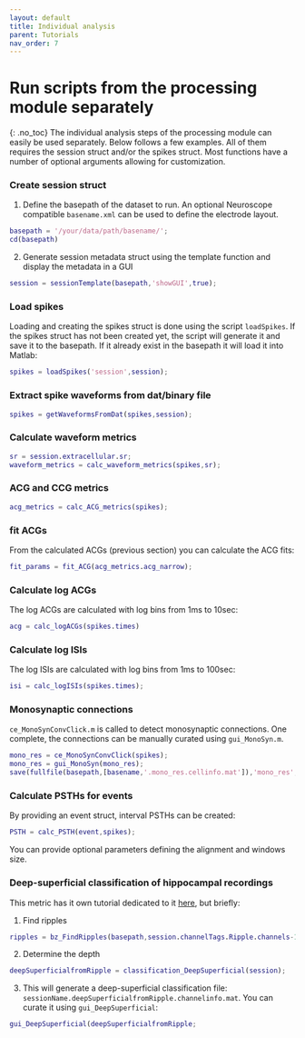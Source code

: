 ```yaml
---
layout: default
title: Individual analysis
parent: Tutorials
nav_order: 7
---
```

# Run scripts from the processing module separately
{: .no_toc}
The individual analysis steps of the processing module can easily be used separately. Below follows a few examples. All of them requires the session struct and/or the spikes struct. Most functions have a number of optional arguments allowing for customization. 

### Create session struct
1. Define the basepath of the dataset to run. An optional Neuroscope compatible `basename.xml` can be used to define the electrode layout.
```m
basepath = '/your/data/path/basename/';
cd(basepath)
```
2. Generate session metadata struct using the template function and display the metadata in a GUI
```m
session = sessionTemplate(basepath,'showGUI',true);
```

### Load spikes
Loading and creating the spikes struct is done using the script `loadSpikes`. If the spikes struct has not been created yet, the script will generate it and save it to the basepath. If it already exist in the basepath it will load it into Matlab:
```m
spikes = loadSpikes('session',session);
```

### Extract spike waveforms from dat/binary file
```m
spikes = getWaveformsFromDat(spikes,session);
```

### Calculate waveform metrics
```m
sr = session.extracellular.sr;
waveform_metrics = calc_waveform_metrics(spikes,sr);
```

### ACG and CCG metrics
```m
acg_metrics = calc_ACG_metrics(spikes);
```
### fit ACGs
From the calculated ACGs (previous section) you can calculate the ACG fits:
```m
fit_params = fit_ACG(acg_metrics.acg_narrow);
```

### Calculate log ACGs
The log ACGs are calculated with log bins from 1ms to 10sec:
```m
acg = calc_logACGs(spikes.times)
```

### Calculate log ISIs
The log ISIs are calculated with log bins from 1ms to 100sec:
```m
isi = calc_logISIs(spikes.times);
```

### Monosynaptic connections
`ce_MonoSynConvClick.m` is called to detect monosynaptic connections. One complete, the connections can be manually curated using  `gui_MonoSyn.m`. 
```m
mono_res = ce_MonoSynConvClick(spikes);
mono_res = gui_MonoSyn(mono_res);
save(fullfile(basepath,[basename,'.mono_res.cellinfo.mat']),'mono_res','-v7.3');
```

### Calculate PSTHs for events
By providing an event struct, interval PSTHs can be created:
```m
PSTH = calc_PSTH(event,spikes);
```
You can provide optional parameters defining the alignment and windows size.

### Deep-superficial classification of hippocampal recordings
This metric has it own tutorial dedicated to it [here](https://cellexplorer.org/tutorials/deep-superficial-tutorial/), but briefly:
1. Find ripples
```m
ripples = bz_FindRipples(basepath,session.channelTags.Ripple.channels-1,'durations',[50 150],'saveMat',true);
```
2. Determine the depth
```m
deepSuperficialfromRipple = classification_DeepSuperficial(session);
```
3. This will generate a deep-superficial classification file: `sessionName.deepSuperficialfromRipple.channelinfo.mat`. You can curate it using `gui_DeepSuperficial`:
```m
gui_DeepSuperficial(deepSuperficialfromRipple;
```
